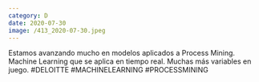 ```yaml
--- 
category: D 
date: 2020-07-30 
image: /413_2020-07-30.jpeg 
--- 
```


Estamos avanzando mucho en modelos aplicados a Process Mining. Machine Learning que se aplica en tiempo real. Muchas más variables en juego. #DELOITTE #MACHINELEARNING #PROCESSMINING